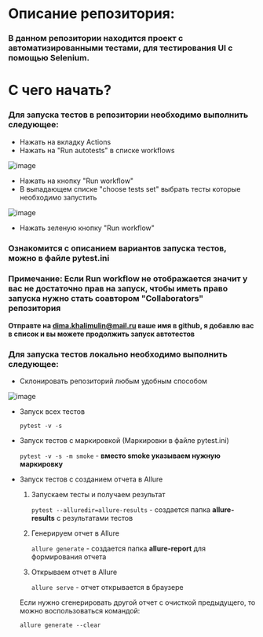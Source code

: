 # **Описание репозитория:**

### В данном репозитории находится проект с автоматизированными тестами, для тестирования UI с помощью Selenium.

# **С чего начать?**

### Для запуска тестов в репозитории необходимо выполнить следующее:
* Нажать на вкладку Actions 
* Нажать на "Run autotests" в списке workflows
  
![image](https://github.com/user-attachments/assets/3e43f5a2-cd58-4995-98da-2258b7ac6098)

* Нажать на кнопку "Run workflow"
* В выпадающем списке "choose tests set" выбрать тесты которые необходимо запустить

![image](https://github.com/user-attachments/assets/1c62e97d-c4de-45c6-8765-28179f13523b)

* Нажать зеленую кнопку "Run workflow"

### **Ознакомится с описанием вариантов запуска тестов, можно в файле pytest.ini**

### **Примечание: Если Run workflow не отображается значит у вас не достаточно прав на запуск, чтобы иметь право запуска нужно стать соавтором "Collaborators" репозитория**
**Отправте на dima.khalimulin@mail.ru ваше имя в github, я добавлю вас в список и вы можете продолжить запуск автотестов**

### **Для запуска тестов локально необходимо выполнить следующее:**
* Склонировать репозиторий любым удобным способом

![image](https://github.com/user-attachments/assets/775ee44d-c14f-4169-b6a3-ee71160bbf6a)


* Запуск всех тестов

    `pytest -v -s`

* Запуск тестов с маркировкой (Маркировки в файле pytest.ini)

    `pytest -v -s -m smoke` - **вместо smoke указываем нужную маркировку**

* Запуск тестов с созданием отчета в Allure
  1. Запускаем тесты и получаем результат

        `pytest --alluredir=allure-results` - создается папка **allure-results** с результатами тестов
  2. Генерируем отчет в Allure

        `allure generate` - создается папка **allure-report** для формирования отчета

  3. Открываем отчет в Allure

        `allure serve` - отчет открывается в браузере

    Если нужно сгенерировать другой отчет с очисткой предыдущего, то можно воспользоваться командой:

    `allure generate --clear`
